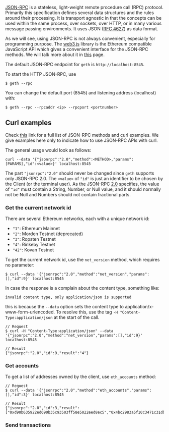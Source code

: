[JSON-RPC](http://www.jsonrpc.org/specification) is a stateless, light-weight remote procedure call (RPC) protocol. Primarily this specification defines several data structures and the rules around their processing. It is transport agnostic in that the concepts can be used within the same process, over sockets, over HTTP, or in many various message passing environments. It uses JSON ([RFC 4627](http://www.ietf.org/rfc/rfc4627.txt)) as data format.

As we will see, using JSON-RPC is not always convenient, especially for programming purpose. The [web3.js](https://github.com/ethereum/web3.js) library is the Ethereum compatible JavaScript API which gives a convenient interface for the JSON-RPC methods. We will talk more about it in [this](https://github.com/rszheng/Ethereum-Develop/blob/master/JavaScript-API.md) page.

The default JSON-RPC endpoint for ```geth``` is ```http://localhost:8545```. 

To start the HTTP JSON-RPC, use
```
$ geth --rpc
```
You can change the default port (8545) and listening address (localhost) with:
```
$ geth --rpc --rpcaddr <ip> --rpcport <portnumber>
```

## Curl examples

Check [this](https://github.com/ethereum/wiki/wiki/JSON-RPC) link for a full list of JSON-RPC methods and curl examples. We give examples here only to indicate how to use JSON-RPC APIs with curl.

The general usage would look as follows:
```
curl --data '{"jsonrpc":"2.0","method":<METHOD>,"params":[PARAMS],"id":<value>}' localhost:8545
```
The part ```"jsonrpc":"2.0"``` should never be changed since ```geth``` supports only JSON-RPC 2.0. The ```<value>``` of ```"id"``` is just an identifier to be chosen by the Client (or the terminal user). As the JSON-RPC [2.0](http://www.jsonrpc.org/specification) specifies, the value of ```"id"``` must contain a String, Number, or Null value, and it should normally not be Null and Numbers should not contain fractional parts.

### Get the current network id

There are several Ethereum networks, each with a unique network id:

- ```"1"```: Ethereum Mainnet
- ```"2"```: Morden Testnet (deprecated)
- ```"3"```: Ropsten Testnet
- ```"4"```: Rinkeby Testnet
- ```"42"```: Kovan Testnet

To get the current network id, use the ```net_version``` method, which requires no parameter:
```
$ curl --data '{"jsonrpc":"2.0","method":"net_version","params":[],"id":9}' localhost:8545
```
In case the response is a complain about the content type, something like:
```
invalid content type, only application/json is supported
```
this is because the ```--data``` option sets the content type to application/x-www-form-urlencoded. To resolve this, use the tag ```-H "Content-Type:application/json``` at the start of the call.
```
// Request
$ curl -H "Content-Type:application/json" --data '{"jsonrpc":"2.0","method":"net_version","params":[],"id":9}' localhost:8545

// Result
{"jsonrpc":"2.0","id":9,"result":"4"}
```

### Get accounts

To get a list of addresses owned by the client, use ```eth_accounts``` method:
```
// Request
$ curl --data '{"jsonrpc":"2.0","method":"eth_accounts","params":[],"id":3}' localhost:8545

// Result
{"jsonrpc":"2.0","id":3,"result":["0xd90b635922ed690b35c93503ff58e5022eed8ec5","0x4bc2983a5f10c3471c31db51ca48d6a6e7c21080"]}
```

### Send transactions




